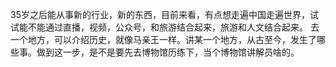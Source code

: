 35岁之后能从事新的行业，新的东西，目前来看，有点想走遍中国走遍世界，试试能不能通过直播，视频，公众号，和旅游结合起来，旅游和人文结合起来。 去一个地方，可以介绍历史，就像马亲王一样。讲某一个地方，从古至今，发生了哪些事。做到这一步，是不是要先去博物馆历练下，当个博物馆讲解员啥的。